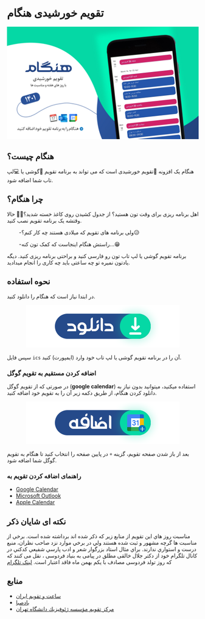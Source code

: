 # تقویم خورشیدی هنگام

![banner](./docs/banner.jpg)

## هنگام چیست؟
هنگام یک افزونه 📆تقویم خورشیدی است که می تواند به برنامه تقویم 📱گوشی یا 💻لپ تاب شما اضافه شود.
## چرا هنگام؟
اهل برنامه ریزی برای وقت تون هستید؟ از جدول کشیدن روی کاغذ خسته شدید؟🤦‍♂️ حالا وقتشه یک برنامه تقویم نصب کنید.

&nbsp; &nbsp; &nbsp; &nbsp; -ولی برنامه های تقویم که میلادی هستند چه کار کنم؟😥

&nbsp; &nbsp; &nbsp; &nbsp; -راستش هنگام اینجاست که کمک تون کنه...😁

برنامه تقویم گوشی یا لپ تاب تون رو فارسی کنید و براحتی برنامه ریزی کنید.
دیگه یادتون نمیره تو چه ساعتی باید چه کاری را انجام میدادید.

## نحوه استفاده
در ابتدا نیاز است که هنگام را دانلود کنید.


<p align = center>
<a href = "https://minhaskamal.github.io/DownGit/#/home?url=https://github.com/itismoradi/hengam/blob/master/hengam/hengam.calendar%40gmail.com.ics">
    <img src = './docs/download.png'>
</a>


سپس فایل `ics` آن را در برنامه تقویم گوشی یا لپ تاب خود وارد (ایمپورت) کنید.

### اضافه کردن مستقیم به تقویم گوگل
در صورتی که از تقویم گوگل (**google calendar**) استفاده میکنید، میتوانید بدون نیاز به دانلود کردن هنگام، از طریق دکمه زیر آن را به تقویم خود اضافه کنید.
<p align = center>
<a href = "https://calendar.google.com/calendar/u/0?cid=aGVuZ2FtLmNhbGVuZGFyQGdtYWlsLmNvbQ">
    <img src = './docs/add.png'>
</a>
</p>

بعد از باز شدن صفحه تقویم، گزینه `+` در پایین صفحه را انتخاب کنید تا هنگام به تقویم گوگل شما اضافه شود.

### راهنمای اضافه کردن تقویم به
- [Google Calendar](https://support.google.com/calendar/answer/37118?hl=en&co=GENIE.Platform%3DDesktop)
- [Microsoft Outlook](https://support.microsoft.com/en-us/office/import-calendars-into-outlook-8e8364e1-400e-4c0f-a573-fe76b5a2d379)
- [Apple Calendar](https://support.apple.com/en-gb/guide/calendar/icl1023/mac)

 



## نکته ای شایان ذکر
مناسبت روز هاي اين تقويم از منابع زير كه ذكر شده اند برداشته شده است.
برخي از مناسبت ها گرچه مشهور و ثبت شده هستند ولي در برخي موارد نزد صاحب نظران، منبع درست و استواري ندارند.
براي مثال استاد بزرگوار شعر و ادب پارسي شفيعي كدكني در کانال تلگرام خود از دکتر جلال خالقی مطلق در پیامی به بنیاد فردوسی
، نقل می کنند که که روز تولد فردوسی مصادف با یکم بهمن ماه فاقد اعتبار است.
[لینک تلگرام](https://t.me/shafiei_kadkani/2303)

## منابع
- [ساعت و تقویم ایران](https://www.time.ir/)
- [بادصبا](https://badesaba.ir/)
- [مركز تقويم مؤسسه ژئوفيزيك دانشگاه تهران](https://calendar.ut.ac.ir/)
